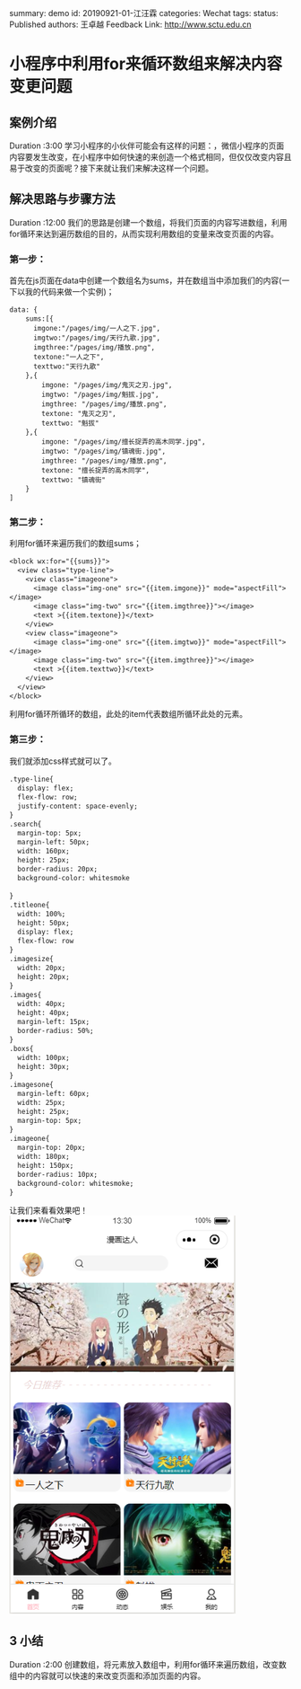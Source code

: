summary: demo
id: 20190921-01-江汪霖
categories: Wechat
tags: 
status: Published 
authors: 王卓越
Feedback Link: http://www.sctu.edu.cn

# 小程序中利用for来循环数组来解决内容变更问题
## 案例介绍
Duration :3:00
学习小程序的小伙伴可能会有这样的问题：，微信小程序的页面内容要发生改变，在小程序中如何快速的来创造一个格式相同，但仅仅改变内容且易于改变的页面呢？接下来就让我们来解决这样一个问题。
## 解决思路与步骤方法
Duration :12:00
我们的思路是创建一个数组，将我们页面的内容写进数组，利用for循环来达到遍历数组的目的，从而实现利用数组的变量来改变页面的内容。
### 第一步：
首先在js页面在data中创建一个数组名为sums，并在数组当中添加我们的内容(一下以我的代码来做一个实例)；
```
data: {
    sums:[{
      imgone:"/pages/img/一人之下.jpg",
      imgtwo:"/pages/img/天行九歌.jpg",
      imgthree:"/pages/img/播放.png",
      textone:"一人之下",
      texttwo:"天行九歌"
    },{
        imgone: "/pages/img/鬼灭之刃.jpg",
        imgtwo: "/pages/img/魁拔.jpg",
        imgthree: "/pages/img/播放.png",
        textone: "鬼灭之刃",
        texttwo: "魁拔"
    },{
        imgone: "/pages/img/擅长捉弄的高木同学.jpg",
        imgtwo: "/pages/img/镇魂街.jpg",
        imgthree: "/pages/img/播放.png",
        textone: "擅长捉弄的高木同学",
        texttwo: "镇魂街"
    }
]
```
### 第二步：
利用for循环来遍历我们的数组sums；
```
<block wx:for="{{sums}}">
  <view class="type-line">
    <view class="imageone">
      <image class="img-one" src="{{item.imgone}}" mode="aspectFill"></image>
      <image class="img-two" src="{{item.imgthree}}"></image>
      <text >{{item.textone}}</text>
    </view>
    <view class="imageone">
      <image class="img-one" src="{{item.imgtwo}}" mode="aspectFill"></image>
      <image class="img-two" src="{{item.imgthree}}"></image>
      <text >{{item.texttwo}}</text>
    </view>
  </view>
</block>
```
利用for循环所循环的数组，此处的item代表数组所循环此处的元素。
### 第三步：
我们就添加css样式就可以了。
```
.type-line{
  display: flex;
  flex-flow: row;
  justify-content: space-evenly;
}
.search{
  margin-top: 5px;
  margin-left: 50px;
  width: 160px;
  height: 25px;
  border-radius: 20px;
  background-color: whitesmoke
  
}
.titleone{
  width: 100%;
  height: 50px;
  display: flex;
  flex-flow: row
}
.imagesize{
  width: 20px;
  height: 20px;
}
.images{
  width: 40px;
  height: 40px;
  margin-left: 15px;
  border-radius: 50%;
}
.boxs{
  width: 100px;
  height: 30px;
}
.imagesone{
  margin-left: 60px;
  width: 25px;
  height: 25px;
  margin-top: 5px;
}
.imageone{
  margin-top: 20px;
  width: 180px;
  height: 150px;
  border-radius: 10px;
  background-color: whitesmoke; 
}
```
让我们来看看效果吧！
![](assets/20200216-01-王卓越-03.png)
## 3 小结
Duration :2:00
创建数组，将元素放入数组中，利用for循环来遍历数组，改变数组中的内容就可以快速的来改变页面和添加页面的内容。

